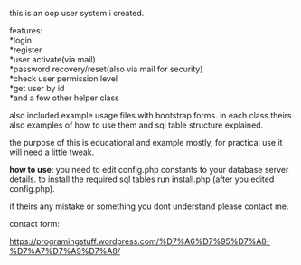 this is an oop user system i created.

features:<br>
*login<br>
*register<br>
*user activate(via mail)<br>
*password recovery/reset(also via mail for security)<br>
*check user permission level<br>
*get user by id<br>
*and a few other helper class<br>

also included example usage files with bootstrap forms.
in each class theirs also examples of how to use them and sql table structure explained. 

the purpose of this is educational and example mostly, 
for practical use it will need a little tweak. 

<b>how to use</b>: you need to edit config.php constants to your database
server details.
to install the required sql tables run install.php (after you edited config.php).


if theirs any mistake or something you dont understand please contact me.

contact form:

https://programingstuff.wordpress.com/%D7%A6%D7%95%D7%A8-%D7%A7%D7%A9%D7%A8/




